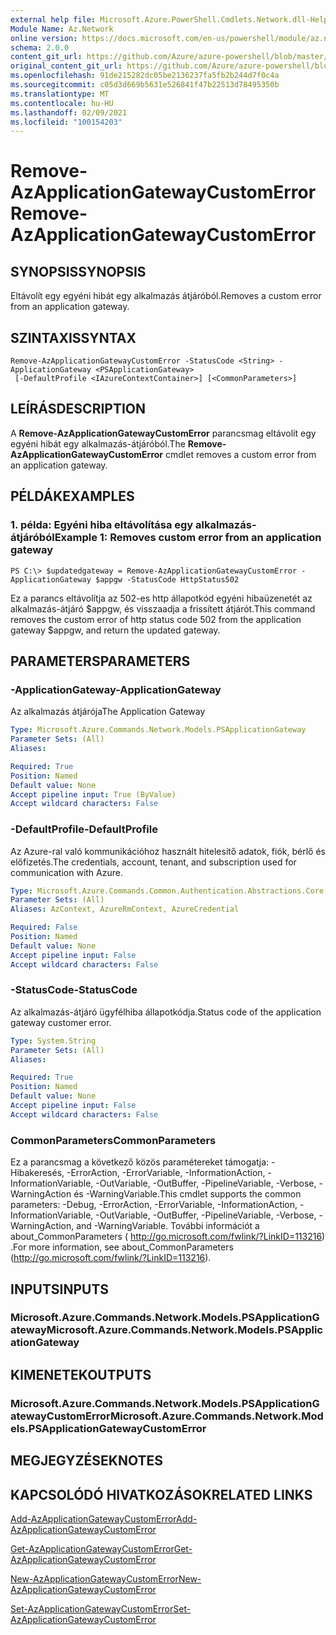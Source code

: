 ```yaml
---
external help file: Microsoft.Azure.PowerShell.Cmdlets.Network.dll-Help.xml
Module Name: Az.Network
online version: https://docs.microsoft.com/en-us/powershell/module/az.network/remove-azapplicationgatewaycustomerror
schema: 2.0.0
content_git_url: https://github.com/Azure/azure-powershell/blob/master/src/Network/Network/help/Remove-AzApplicationGatewayCustomError.md
original_content_git_url: https://github.com/Azure/azure-powershell/blob/master/src/Network/Network/help/Remove-AzApplicationGatewayCustomError.md
ms.openlocfilehash: 91de215282dc05be2136237fa5fb2b244d7f0c4a
ms.sourcegitcommit: c05d3d669b5631e526841f47b22513d78495350b
ms.translationtype: MT
ms.contentlocale: hu-HU
ms.lasthandoff: 02/09/2021
ms.locfileid: "100154203"
---
```

# <span data-ttu-id="01afa-101">Remove-AzApplicationGatewayCustomError</span><span class="sxs-lookup"><span data-stu-id="01afa-101">Remove-AzApplicationGatewayCustomError</span></span>

## <span data-ttu-id="01afa-102">SYNOPSIS</span><span class="sxs-lookup"><span data-stu-id="01afa-102">SYNOPSIS</span></span>
<span data-ttu-id="01afa-103">Eltávolít egy egyéni hibát egy alkalmazás átjáróból.</span><span class="sxs-lookup"><span data-stu-id="01afa-103">Removes a custom error from an application gateway.</span></span>

## <span data-ttu-id="01afa-104">SZINTAXIS</span><span class="sxs-lookup"><span data-stu-id="01afa-104">SYNTAX</span></span>

```
Remove-AzApplicationGatewayCustomError -StatusCode <String> -ApplicationGateway <PSApplicationGateway>
 [-DefaultProfile <IAzureContextContainer>] [<CommonParameters>]
```

## <span data-ttu-id="01afa-105">LEÍRÁS</span><span class="sxs-lookup"><span data-stu-id="01afa-105">DESCRIPTION</span></span>
<span data-ttu-id="01afa-106">A **Remove-AzApplicationGatewayCustomError** parancsmag eltávolít egy egyéni hibát egy alkalmazás-átjáróból.</span><span class="sxs-lookup"><span data-stu-id="01afa-106">The **Remove-AzApplicationGatewayCustomError** cmdlet removes a custom error from an application gateway.</span></span>

## <span data-ttu-id="01afa-107">PÉLDÁK</span><span class="sxs-lookup"><span data-stu-id="01afa-107">EXAMPLES</span></span>

### <span data-ttu-id="01afa-108">1. példa: Egyéni hiba eltávolítása egy alkalmazás-átjáróból</span><span class="sxs-lookup"><span data-stu-id="01afa-108">Example 1: Removes custom error from an application gateway</span></span>
```
PS C:\> $updatedgateway = Remove-AzApplicationGatewayCustomError -ApplicationGateway $appgw -StatusCode HttpStatus502
```

<span data-ttu-id="01afa-109">Ez a parancs eltávolítja az 502-es http állapotkód egyéni hibaüzenetét az alkalmazás-átjáró $appgw, és visszaadja a frissített átjárót.</span><span class="sxs-lookup"><span data-stu-id="01afa-109">This command removes the custom error of http status code 502 from the application gateway $appgw, and return the updated gateway.</span></span>

## <span data-ttu-id="01afa-110">PARAMETERS</span><span class="sxs-lookup"><span data-stu-id="01afa-110">PARAMETERS</span></span>

### <span data-ttu-id="01afa-111">-ApplicationGateway</span><span class="sxs-lookup"><span data-stu-id="01afa-111">-ApplicationGateway</span></span>
<span data-ttu-id="01afa-112">Az alkalmazás átjárója</span><span class="sxs-lookup"><span data-stu-id="01afa-112">The Application Gateway</span></span>

```yaml
Type: Microsoft.Azure.Commands.Network.Models.PSApplicationGateway
Parameter Sets: (All)
Aliases:

Required: True
Position: Named
Default value: None
Accept pipeline input: True (ByValue)
Accept wildcard characters: False
```

### <span data-ttu-id="01afa-113">-DefaultProfile</span><span class="sxs-lookup"><span data-stu-id="01afa-113">-DefaultProfile</span></span>
<span data-ttu-id="01afa-114">Az Azure-ral való kommunikációhoz használt hitelesítő adatok, fiók, bérlő és előfizetés.</span><span class="sxs-lookup"><span data-stu-id="01afa-114">The credentials, account, tenant, and subscription used for communication with Azure.</span></span>

```yaml
Type: Microsoft.Azure.Commands.Common.Authentication.Abstractions.Core.IAzureContextContainer
Parameter Sets: (All)
Aliases: AzContext, AzureRmContext, AzureCredential

Required: False
Position: Named
Default value: None
Accept pipeline input: False
Accept wildcard characters: False
```

### <span data-ttu-id="01afa-115">-StatusCode</span><span class="sxs-lookup"><span data-stu-id="01afa-115">-StatusCode</span></span>
<span data-ttu-id="01afa-116">Az alkalmazás-átjáró ügyfélhiba állapotkódja.</span><span class="sxs-lookup"><span data-stu-id="01afa-116">Status code of the application gateway customer error.</span></span>

```yaml
Type: System.String
Parameter Sets: (All)
Aliases:

Required: True
Position: Named
Default value: None
Accept pipeline input: False
Accept wildcard characters: False
```

### <span data-ttu-id="01afa-117">CommonParameters</span><span class="sxs-lookup"><span data-stu-id="01afa-117">CommonParameters</span></span>
<span data-ttu-id="01afa-118">Ez a parancsmag a következő közös paramétereket támogatja: -Hibakeresés, -ErrorAction, -ErrorVariable, -InformationAction, -InformationVariable, -OutVariable, -OutBuffer, -PipelineVariable, -Verbose, -WarningAction és -WarningVariable.</span><span class="sxs-lookup"><span data-stu-id="01afa-118">This cmdlet supports the common parameters: -Debug, -ErrorAction, -ErrorVariable, -InformationAction, -InformationVariable, -OutVariable, -OutBuffer, -PipelineVariable, -Verbose, -WarningAction, and -WarningVariable.</span></span> <span data-ttu-id="01afa-119">További információt a about_CommonParameters ( http://go.microsoft.com/fwlink/?LinkID=113216) .</span><span class="sxs-lookup"><span data-stu-id="01afa-119">For more information, see about_CommonParameters (http://go.microsoft.com/fwlink/?LinkID=113216).</span></span>

## <span data-ttu-id="01afa-120">INPUTS</span><span class="sxs-lookup"><span data-stu-id="01afa-120">INPUTS</span></span>

### <span data-ttu-id="01afa-121">Microsoft.Azure.Commands.Network.Models.PSApplicationGateway</span><span class="sxs-lookup"><span data-stu-id="01afa-121">Microsoft.Azure.Commands.Network.Models.PSApplicationGateway</span></span>

## <span data-ttu-id="01afa-122">KIMENETEK</span><span class="sxs-lookup"><span data-stu-id="01afa-122">OUTPUTS</span></span>

### <span data-ttu-id="01afa-123">Microsoft.Azure.Commands.Network.Models.PSApplicationGatewayCustomError</span><span class="sxs-lookup"><span data-stu-id="01afa-123">Microsoft.Azure.Commands.Network.Models.PSApplicationGatewayCustomError</span></span>

## <span data-ttu-id="01afa-124">MEGJEGYZÉSEK</span><span class="sxs-lookup"><span data-stu-id="01afa-124">NOTES</span></span>

## <span data-ttu-id="01afa-125">KAPCSOLÓDÓ HIVATKOZÁSOK</span><span class="sxs-lookup"><span data-stu-id="01afa-125">RELATED LINKS</span></span>

[<span data-ttu-id="01afa-126">Add-AzApplicationGatewayCustomError</span><span class="sxs-lookup"><span data-stu-id="01afa-126">Add-AzApplicationGatewayCustomError</span></span>](./Add-AzApplicationGatewayCustomError.md)

[<span data-ttu-id="01afa-127">Get-AzApplicationGatewayCustomError</span><span class="sxs-lookup"><span data-stu-id="01afa-127">Get-AzApplicationGatewayCustomError</span></span>](./Get-AzApplicationGatewayCustomError.md)

[<span data-ttu-id="01afa-128">New-AzApplicationGatewayCustomError</span><span class="sxs-lookup"><span data-stu-id="01afa-128">New-AzApplicationGatewayCustomError</span></span>](./New-AzApplicationGatewayCustomError.md)

[<span data-ttu-id="01afa-129">Set-AzApplicationGatewayCustomError</span><span class="sxs-lookup"><span data-stu-id="01afa-129">Set-AzApplicationGatewayCustomError</span></span>](./Set-AzApplicationGatewayCustomError.md)
